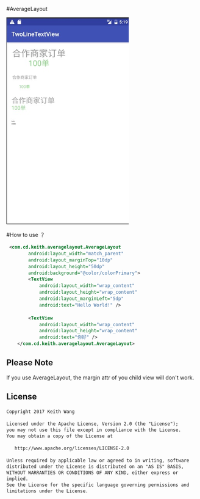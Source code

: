 #AverageLayout

![p1](https://github.com/cenyuankeith/TwoLineTextView/blob/master/image.png)

#How to use ？
```XML
 <com.cd.keith.averagelayout.AverageLayout
        android:layout_width="match_parent"
        android:layout_marginTop="10dp"
        android:layout_height="50dp"
        android:background="@color/colorPrimary">
        <TextView
            android:layout_width="wrap_content"
            android:layout_height="wrap_content"
            android:layout_marginLeft="5dp"
            android:text="Hello World!" />

        <TextView
            android:layout_width="wrap_content"
            android:layout_height="wrap_content"
            android:text="你好" />
    </com.cd.keith.averagelayout.AverageLayout>
```

## Please Note
   If you use AverageLayout, the margin attr of you child view will don't work.

## License

    Copyright 2017 Keith Wang

    Licensed under the Apache License, Version 2.0 (the "License");
    you may not use this file except in compliance with the License.
    You may obtain a copy of the License at

       http://www.apache.org/licenses/LICENSE-2.0

    Unless required by applicable law or agreed to in writing, software
    distributed under the License is distributed on an "AS IS" BASIS,
    WITHOUT WARRANTIES OR CONDITIONS OF ANY KIND, either express or implied.
    See the License for the specific language governing permissions and
    limitations under the License.